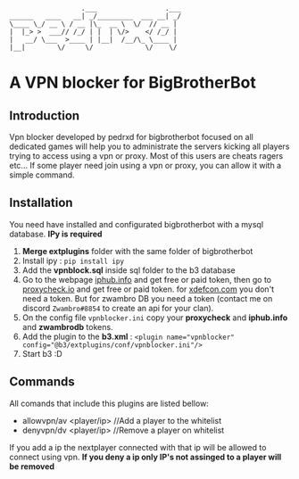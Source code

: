 

                      .___                 .___
    ______   ____   __| _/_________  ___ __| _/
    \____ \_/ __ \ / __ |\_  __ \  \/  // __ | 
    |  |_> >  ___// /_/ | |  | \/>    </ /_/ | 
    |   __/ \___  >____ | |__|  /__/\_ \____ | 
    |__|        \/     \/             \/    \/ 

# A VPN blocker for BigBrotherBot
## Introduction
Vpn blocker developed by pedrxd for bigbrotherbot focused on all dedicated games
will help you to administrate the servers kicking all players trying 
to access using a vpn or proxy. Most of this users are cheats ragers etc...
If some player need join using a vpn or proxy, you can allow it with a simple command.

## Installation
You need have installed and configurated bigbrotherbot with a mysql database.
**IPy is required**
1. **Merge extplugins** folder with the same folder of bigbrotherbot
2. Install ipy : `pip install ipy`
3. Add the **vpnblock.sql** inside sql folder to the b3 database
4. Go to the webpage [iphub.info](https://iphub.info/) and get free or paid token, then go to [proxycheck.io](https://proxycheck.io/) and get free or paid token. for [xdefcon.com](https://www.xdefcon.com/) you don't need a token. But for zwambro DB you need a token (contact me on discord `Zwambro#8854` to create an api for your clan).
5. On the config file `vpnblocker.ini` copy your **proxycheck** and **iphub.info** and **zwambrodb** tokens.
6. Add the plugin to the **b3.xml** : `<plugin name="vpnblocker" config="@b3/extplugins/conf/vpnblocker.ini"/>`
7. Start b3 :D

## Commands
All comands that include this plugins are listed bellow:
  - allowvpn/av <player/ip>   //Add a player to the whitelist
  - denyvpn/dv  <player/ip>   //Remove a player on whitelist

If you add a ip the nextplayer connected with that ip will be allowed to connect using vpn.
**If you deny a ip only IP's not assinged to a player will be removed**

